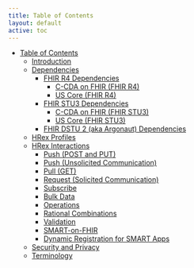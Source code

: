 ```yaml
---
title: Table of Contents
layout: default
active: toc
---
```


* <a href="toc.html">Table of Contents</a>
    * <a href="Introduction.html">Introduction</a>
    * <a href="Dependencies.html">Dependencies</a>
        * <a href="FHIR_R4_Dependencies.html">FHIR R4 Dependencies</a>
            * <a href="C-CDA_on_FHIR_(FHIR_R4).html">C-CDA on FHIR (FHIR R4)</a>
            * <a href="US_Core_(FHIR_R4).html">US Core (FHIR R4)</a>
        * <a href="FHIR_STU3_Dependencies.html">FHIR STU3 Dependencies</a>
            * <a href="C-CDA_on_FHIR_(FHIR_STU3).html">C-CDA on FHIR (FHIR STU3)</a>
            * <a href="US_Core_(FHIR_STU3).html">US Core (FHIR STU3)</a>
        * <a href="FHIR_DSTU_2_(aka_Argonaut)_Dependencies.html">FHIR DSTU 2 (aka Argonaut) Dependencies</a>
    * <a href="HRex_Profiles.html">HRex Profiles</a>
    * <a href="HRex_Interactions.html">HRex Interactions</a>
        * <a href="Push_(POST_and_PUT).html">Push (POST and PUT)</a>
        * <a href="Push_(Unsolicited_Communication).html">Push (Unsolicited Communication)</a>
        * <a href="Pull_(GET).html">Pull (GET)</a>
        * <a href="Request_(Solicited_Communication).html">Request (Solicited Communication)</a>
        * <a href="Subscribe.html">Subscribe</a>
        * <a href="Bulk_Data.html">Bulk Data</a>
        * <a href="Operations.html">Operations</a>
        * <a href="Rational_Combinations.html">Rational Combinations</a>
        * <a href="Validation.html">Validation</a>
        * <a href="SMART-on-FHIR.html">SMART-on-FHIR</a>
        * <a href="Dynamic_Registration_for_SMART_Apps.html">Dynamic Registration for SMART Apps</a>
    * <a href="Security_and_Privacy.html">Security and Privacy</a>
    * <a href="terminology.html">Terminology</a>
